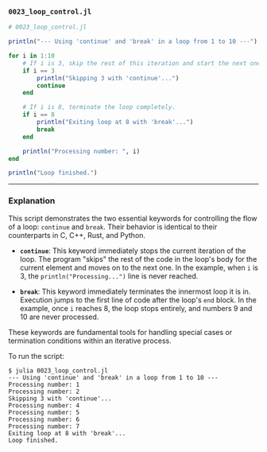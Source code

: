 ### `0023_loop_control.jl`

```julia
# 0023_loop_control.jl

println("--- Using 'continue' and 'break' in a loop from 1 to 10 ---")

for i in 1:10
    # If i is 3, skip the rest of this iteration and start the next one.
    if i == 3
        println("Skipping 3 with 'continue'...")
        continue
    end

    # If i is 8, terminate the loop completely.
    if i == 8
        println("Exiting loop at 8 with 'break'...")
        break
    end

    println("Processing number: ", i)
end

println("Loop finished.")
```

-----

### Explanation

This script demonstrates the two essential keywords for controlling the flow of a loop: `continue` and `break`. Their behavior is identical to their counterparts in C, C++, Rust, and Python.

  * **`continue`**: This keyword immediately stops the current iteration of the loop. The program "skips" the rest of the code in the loop's body for the current element and moves on to the next one. In the example, when `i` is 3, the `println("Processing...")` line is never reached.

  * **`break`**: This keyword immediately terminates the innermost loop it is in. Execution jumps to the first line of code after the loop's `end` block. In the example, once `i` reaches 8, the loop stops entirely, and numbers 9 and 10 are never processed.

These keywords are fundamental tools for handling special cases or termination conditions within an iterative process.

To run the script:

```shell
$ julia 0023_loop_control.jl
--- Using 'continue' and 'break' in a loop from 1 to 10 ---
Processing number: 1
Processing number: 2
Skipping 3 with 'continue'...
Processing number: 4
Processing number: 5
Processing number: 6
Processing number: 7
Exiting loop at 8 with 'break'...
Loop finished.
```